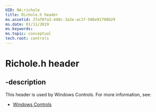 ```yaml
---
UID: NA:richole
title: Richole.h header
ms.assetid: 2faf07a3-448c-3a2e-ac1f-506e91790b29
ms.date: 01/11/2019
ms.keywords: 
ms.topic: conceptual
tech.root: controls
---
```


# Richole.h header


## -description


This header is used by Windows Controls. For more information, see:

- [Windows Controls](../_controls/index.md)

